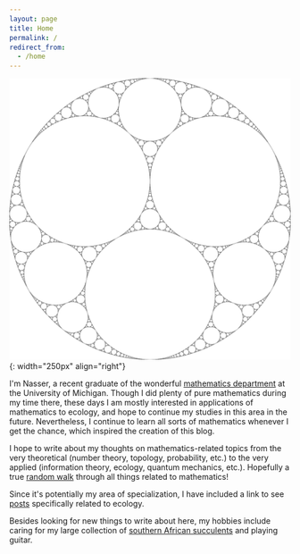 ```yaml
---
layout: page
title: Home
permalink: /
redirect_from:
  - /home
---
```

<link href="https://fonts.googleapis.com/css2?family=Amiri&display=swap" rel="stylesheet">

![about](/Images/about.JPG){: width="250px" align="right"}

I'm Nasser, a recent graduate of the wonderful [mathematics department](https://lsa.umich.edu/math) at  the University of Michigan. Though I did plenty of pure mathematics during my time there, these days I am mostly interested in  applications of mathematics to ecology, and hope to continue my studies in this area in the future. Nevertheless, I continue to learn all sorts of mathematics whenever I get the chance, which inspired the creation of this blog.



I hope to write about my thoughts on mathematics-related topics from the very theoretical (number theory, topology, probability, etc.) to the very applied (information theory, ecology, quantum mechanics, etc.). Hopefully a true [random walk](https://en.wikipedia.org/wiki/Random_walk) through all things related to mathematics!

Since it's potentially my area of specialization, I have included a link to see [posts](https://mohammnas.github.io/randomwalks/blog-ecology/) specifically related to ecology.

Besides looking for new things to write about here, my hobbies include caring for my large collection of [southern African succulents](https://en.wikipedia.org/wiki/Aizoaceae) and playing guitar.
